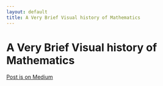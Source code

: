 ```yaml
---
layout: default
title: A Very Brief Visual history of Mathematics
---
```


# A Very Brief Visual history of Mathematics

[Post is on Medium](https://medium.com/@marksaroufim/a-very-brief-visual-history-of-mathematics-ad3fb57f1c6)